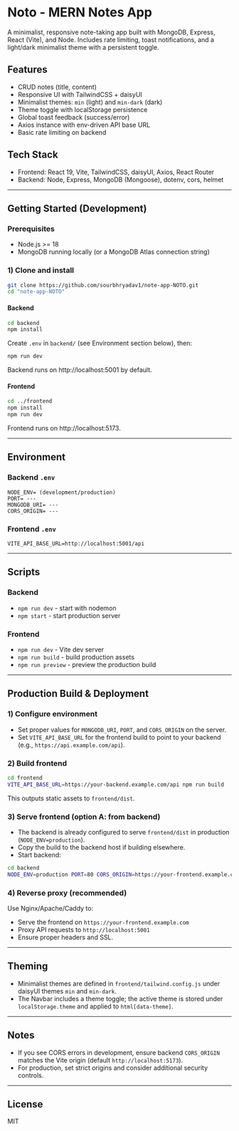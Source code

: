 # Noto - MERN Notes App

A minimalist, responsive note-taking app built with MongoDB, Express, React (Vite), and Node. Includes rate limiting, toast notifications, and a light/dark minimalist theme with a persistent toggle.

## Features
- CRUD notes (title, content)
- Responsive UI with TailwindCSS + daisyUI
- Minimalist themes: `min` (light) and `min-dark` (dark)
- Theme toggle with localStorage persistence
- Global toast feedback (success/error)
- Axios instance with env-driven API base URL
- Basic rate limiting on backend

## Tech Stack
- Frontend: React 19, Vite, TailwindCSS, daisyUI, Axios, React Router
- Backend: Node, Express, MongoDB (Mongoose), dotenv, cors, helmet

---

## Getting Started (Development)

### Prerequisites
- Node.js >= 18
- MongoDB running locally (or a MongoDB Atlas connection string)

### 1) Clone and install
```bash
git clone https://github.com/sourbhryadav1/note-app-NOTO.git
cd "note-app-NOTO"
```

#### Backend
```bash
cd backend
npm install
```
Create `.env` in `backend/` (see Environment section below), then:
```bash
npm run dev
```
Backend runs on http://localhost:5001 by default.

#### Frontend
```bash
cd ../frontend
npm install
npm run dev
```
Frontend runs on http://localhost:5173.

---

## Environment

### Backend `.env`
```
NODE_ENV= (development/production)
PORT= ---
MONGODB_URI= ---
CORS_ORIGIN= ---
```

### Frontend `.env`
```
VITE_API_BASE_URL=http://localhost:5001/api
```

---

## Scripts

### Backend
- `npm run dev` - start with nodemon
- `npm start` - start production server

### Frontend
- `npm run dev` - Vite dev server
- `npm run build` - build production assets
- `npm run preview` - preview the production build

---

## Production Build & Deployment

### 1) Configure environment
- Set proper values for `MONGODB_URI`, `PORT`, and `CORS_ORIGIN` on the server.
- Set `VITE_API_BASE_URL` for the frontend build to point to your backend (e.g., `https://api.example.com/api`).

### 2) Build frontend
```bash
cd frontend
VITE_API_BASE_URL=https://your-backend.example.com/api npm run build
```
This outputs static assets to `frontend/dist`.

### 3) Serve frontend (option A: from backend)
- The backend is already configured to serve `frontend/dist` in production (`NODE_ENV=production`).
- Copy the build to the backend host if building elsewhere.
- Start backend:
```bash
cd backend
NODE_ENV=production PORT=80 CORS_ORIGIN=https://your-frontend.example.com npm start
```

### 4) Reverse proxy (recommended)
Use Nginx/Apache/Caddy to:
- Serve the frontend on `https://your-frontend.example.com`
- Proxy API requests to `http://localhost:5001`
- Ensure proper headers and SSL.

---

## Theming
- Minimalist themes are defined in `frontend/tailwind.config.js` under daisyUI themes `min` and `min-dark`.
- The Navbar includes a theme toggle; the active theme is stored under `localStorage.theme` and applied to `html[data-theme]`.

---

## Notes
- If you see CORS errors in development, ensure backend `CORS_ORIGIN` matches the Vite origin (default `http://localhost:5173`).
- For production, set strict origins and consider additional security controls.

---

## License
MIT
